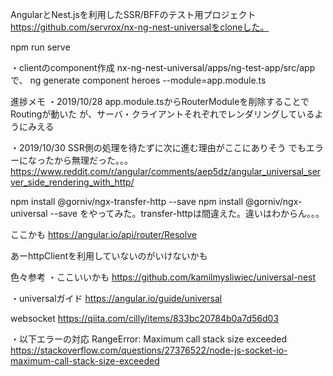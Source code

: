 AngularとNest.jsを利用したSSR/BFFのテスト用プロジェクト
https://github.com/servrox/nx-ng-nest-universalをcloneした。

npm run serve


・clientのcomponent作成
nx-ng-nest-universal/apps/ng-test-app/src/appで、
ng generate component heroes --module=app.module.ts


進捗メモ
・2019/10/28
app.module.tsからRouterModuleを削除することでRoutingが動いた
が、サーバ・クライアントそれぞれでレンダリングしているようにみえる

・2019/10/30
SSR側の処理を待たずに次に進む理由がここにありそう
でもエラーになったから無理だった。。。
https://www.reddit.com/r/angular/comments/aep5dz/angular_universal_server_side_rendering_with_http/

npm install @gorniv/ngx-transfer-http --save
npm install @gorniv/ngx-universal --save
をやってみた。transfer-httpは間違えた。違いはわからん。。。

ここかも
https://angular.io/api/router/Resolve

あーhttpClientを利用していないのがいけないかも



色々参考
・ここいいかも
https://github.com/kamilmysliwiec/universal-nest

・universalガイド
https://angular.io/guide/universal

websocket
https://qiita.com/cilly/items/833bc20784b0a7d56d03


・以下エラーの対応
RangeError: Maximum call stack size exceeded
https://stackoverflow.com/questions/27376522/node-js-socket-io-maximum-call-stack-size-exceeded
